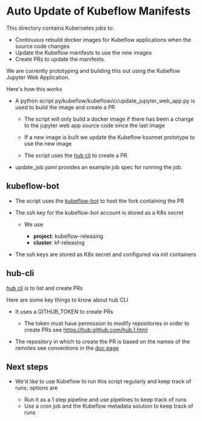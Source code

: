 # Auto Update of Kubeflow Manifests

This directory contains Kubernetes jobs to:

* Continuous rebuild docker images for Kubeflow applications when the source code changes
* Update the Kubeflow manifests to use the new images
* Create PRs to update the manifests.

We are currently prototyping and building this out using the Kubeflow Jupyter Web Application.

Here's how this works

* A python script py/kubeflow/kubeflow/ci/update_jupyter_web_app.py is used to build the image and create a PR

  * The script will only build a docker image if there has been a change to the jupyter web app source code since the last image

  * If a new image is built we update the Kubeflow ksonnet prototype to use the new image

  * The script uses the [hub cli](https://hub.github.com/) to create a PR


* update_job.yaml provides an example job spec for running the job.


## kubeflow-bot

* The script uses the [kubeflow-bot](https://github.com/kubeflow-bot) to host the fork containing the PR
* The ssh key for the kubeflow-bot account is stored as a K8s secret

  * We use 

    * **project**: kubeflow-releasing
  	* **cluster**: kf-releasing

* The ssh keys are stored as K8s secret and configured via init containers

## hub-cli

[hub cli](https://hub.github.com/) is to list and create PRs

Here are some key things to know about hub CLI

  * It uses a GITHUB_TOKEN to create PRs

  	* The token must have permission to modify repositories in order to create PRs see https://hub.github.com/hub.1.html

  * The repository in which to create the PR is based on the names of the remotes see conventions in the [doc page](https://hub.github.com/hub.1.html)

## Next steps

* We'd like to use Kubeflow to run this script regularly and keep track of runs; options are

  * Run it as a 1 step pipeline and use pipelines to keep track of runs
  * Use a cron job and the Kubeflow metadata solution to keep track of runs